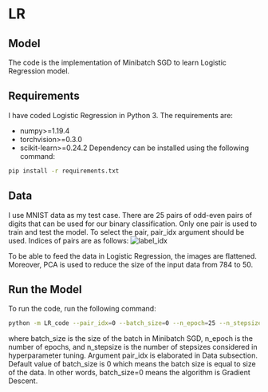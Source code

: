 # LR
## Model
The code is the implementation of Minibatch SGD to learn Logistic Regression model.
## Requirements
I have coded Logistic Regression in Python 3. The requirements are:
- numpy>=1.19.4
- torchvision>=0.3.0
- scikit-learn>=0.24.2
Dependency can be installed using the following command:
```bash
pip install -r requirements.txt
```
## Data
I use MNIST data as my test case. There are 25 pairs of odd-even pairs of digits that can be used for our binary classification. Only one pair is used to train and test the model. To select the pair, pair_idx argument should be used. Indices of pairs are as follows:
![label_idx](https://user-images.githubusercontent.com/59674668/157088690-300f6e5d-4575-4312-9c49-9cd0534efeb2.png)

To be able to feed the data in Logistic Regression, the images are flattened. Moreover, PCA is used to reduce the size of the input data from 784 to 50. 
## Run the Model
To run the code, run the following command:
```bash
python -m LR_code --pair_idx=0 --batch_size=0 --n_epoch=25 --n_stepsize=10
```
where batch_size is the size of the batch in Minibatch SGD, n_epoch is the number of epochs, and n_stepsize is the number of stepsizes considered in hyperparameter tuning. Argument pair_idx is elaborated in Data subsection. Default value of batch_size is 0 which means the batch size is equal to size of the data. In other words, batch_size=0 means the algorithm is Gradient Descent.

